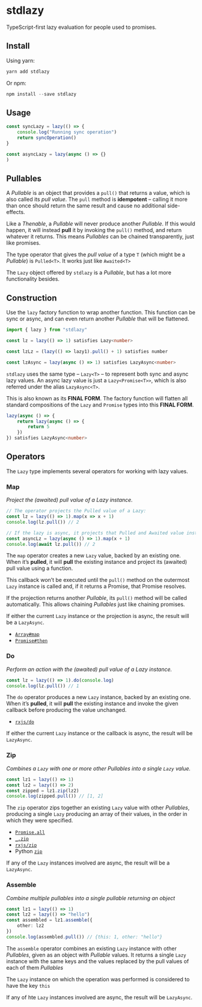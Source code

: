 # stdlazy

TypeScript-first lazy evaluation for people used to promises.

## Install

Using yarn:

```typescript
yarn add stdlazy
```

Or npm:

```typescript
npm install --save stdlazy
```

## Usage

```typescript
const syncLazy = lazy(() => {
	console.log("Running sync operation")
	return syncOperation()
}

const asyncLazy = lazy(async () => {}
)
```

## Pullables

A _Pullable_ is an object that provides a `pull()` that returns a value, which is also called its _pull value_. The `pull` method is **idempotent** – calling it more than once should return the same result and cause no additional side-effects.

Like a _Thenable_, a _Pullable_ will never produce another _Pullable_. If this would happen, it will instead **pull** it by invoking the `pull()` method, and return whatever it returns. This means _Pullables_ can be chained transparently, just like promises.

The type operator that gives the _pull value_ of a type `T` (which might be a _Pullable_) is `Pulled<T>`. It works just like `Awaited<T>`

The `Lazy` object offered by `stdlazy` is a _Pullable_, but has a lot more functionality besides.

## Construction

Use the `lazy` factory function to wrap another function. This function can be sync or async, and can even return another _Pullable_ that will be flattened.

```typescript
import { lazy } from "stdlazy"

const lz = lazy(() => 1) satisfies Lazy<number>

const lzLz = (lazy(() => lazy1).pull() + 1) satisfies number

const lzAsync = lazy(async () => 1) satisfies LazyAsync<number>
```

`stdlazy` uses the same type – `Lazy<T>` – to represent both sync and async lazy values. An async lazy value is just a `Lazy<Promise<T>>`, which is also referred under the alias `LazyAsync<T>`.

This is also known as its **FINAL FORM**. The factory function will flatten all standard compositions of the `Lazy` and `Promise` types into this **FINAL FORM**.

```typescript
lazy(async () => {
    return lazy(async () => {
        return 5
    })
}) satisfies LazyAsync<number>
```

## Operators

The `Lazy` type implements several operators for working with lazy values.

### Map

_Project the (awaited) pull value of a Lazy instance._

```typescript
// The operator projects the Pulled value of a Lazy:
const lz = lazy(() => 1).map(x => x + 1)
console.log(lz.pull()) // 2

// If the lazy is async, it projects that Pulled and Awaited value instead, cutting through both container types.
const asyncLz = lazy(async () => 1).map(x + 1)
console.log(await lz.pull()) // 2
```

The `map` operator creates a new `Lazy` value, backed by an existing one. When it’s **pulled**, it will **pull** the existing instance and project its (awaited) pull value using a function.

This callback won’t be executed until the `pull()` method on the outermost `Lazy` instance is called and, if it returns a Promise, that Promise resolves.

If the projection returns another _Pullable_, its `pull()` method will be called automatically. This allows chaining _Pullables_ just like chaining promises.

If either the current `Lazy` instance or the projection is async, the result will be a `LazyAsync`.

-   [`Array#map`](https://developer.mozilla.org/en-US/docs/Web/JavaScript/Reference/Global_Objects/Array/map)
-   [`Promise#then`](https://developer.mozilla.org/en-US/docs/Web/JavaScript/Reference/Global_Objects/Promise/then)

### Do

_Perform an action with the (awaited) pull value of a Lazy instance._

```typescript
const lz = lazy(() => 1).do(console.log)
console.log(lz.pull()) // 1
```

The `do` operator produces a new `Lazy` instance, backed by an existing one. When it’s **pulled**, it will **pull** the existing instance and invoke the given callback before producing the value unchanged.

-   [`rxjs/do`](https://www.learnrxjs.io/learn-rxjs/operators/utility/do)

If either the current `Lazy` instance or the callback is async, the result will be `LazyAsync`.

### Zip

_Combines a `Lazy` with one or more other Pullables into a single `Lazy` value._

```typescript
const lz1 = lazy(() => 1)
const lz2 = lazy(() => 2)
const zipped = lz1.zip(lz2)
console.log(zipped.pull()) // [1, 2]
```

The `zip` operator zips together an existing `Lazy` value with other _Pullables_, producing a single `Lazy` producing an array of their values, in the order in which they were specified.

-   [`Promise.all`](https://developer.mozilla.org/en-US/docs/Web/JavaScript/Reference/Global_Objects/Promise/all)
-   [`_.zip`](https://lodash.com/docs/4.17.15#zip)
-   [`rxjs/zip`](https://www.learnrxjs.io/learn-rxjs/operators/combination/zip)
-   Python [`zip`](https://docs.python.org/3.3/library/functions.html#zip)

If any of the `Lazy` instances involved are async, the result will be a `LazyAsync`.

### Assemble

_Combine multiple pullables into a single pullable returning an object_

```typescript
const lz1 = lazy(() => 1)
const lz2 = lazy(() => "hello")
const assembled = lz1.assemble({
    other: lz2
})
console.log(assembled.pull()) // {this: 1, other: "hello"}
```

The `assemble` operator combines an existing `Lazy` instance with other _Pullables_, given as an object with _Pullable_ values. It returns a single `Lazy` instance with the same keys and the values replaced by the pull values of each of them _Pullables_

The `Lazy` instance on which the operation was performed is considered to have the key `this`

If any of hte `Lazy` instances involved are async, the result will be `LazyAsync`.
